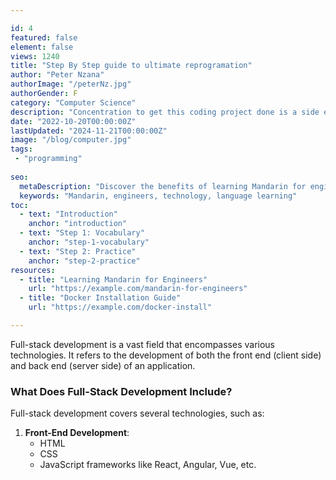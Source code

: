 ```yaml
---

id: 4
featured: false
element: false
views: 1240
title: "Step By Step guide to ultimate reprogramation"
author: "Peter Nzana"
authorImage: "/peterNz.jpg"
authorGender: F
category: "Computer Science"
description: "Concentration to get this coding project done is a side effect that we can't get enough of as long we know how to deal with it"
date: "2022-10-20T00:00:00Z"
lastUpdated: "2024-11-21T00:00:00Z"
image: "/blog/computer.jpg"
tags:
 - "programming"
 
seo:
  metaDescription: "Discover the benefits of learning Mandarin for engineers in a globalized world."
  keywords: "Mandarin, engineers, technology, language learning"
toc:
  - text: "Introduction"
    anchor: "introduction"
  - text: "Step 1: Vocabulary"
    anchor: "step-1-vocabulary"
  - text: "Step 2: Practice"
    anchor: "step-2-practice"
resources:
  - title: "Learning Mandarin for Engineers"
    url: "https://example.com/mandarin-for-engineers"
  - title: "Docker Installation Guide"
    url: "https://example.com/docker-install"

---
```

Full-stack development is a vast field that encompasses various technologies. It refers to the development of both the front end (client side) and back end (server side) of an application.

### What Does Full-Stack Development Include?

Full-stack development covers several technologies, such as:

1. **Front-End Development**:
   - HTML
   - CSS
   - JavaScript frameworks like React, Angular, Vue, etc.
